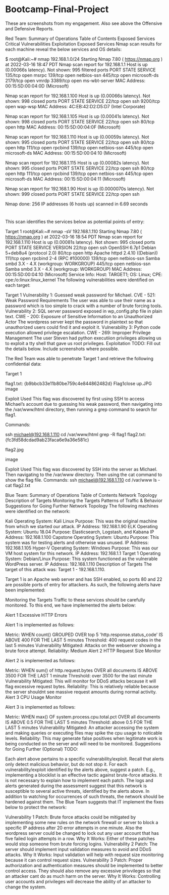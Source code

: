 # Bootcamp-Final-Project
These are screenshots from my engagement. Also see above the Offensive and Defensive Reports.


Red Team: Summary of Operations
Table of Contents
Exposed Services
Critical Vulnerabilities
Exploitation
Exposed Services
Nmap scan results for each machine reveal the below services and OS details:

$ root@Kali:~# nmap 192.168.1.0/24
Starting Nmap 7.80 ( https://nmap.org ) at 2022-03-16 18:47 PDT
Nmap scan report for 192.168.1.1
Host is up (0.00066s latency).
Not shown: 995 filtered ports
PORT     STATE SERVICE
135/tcp  open  msrpc
139/tcp  open  netbios-ssn
445/tcp  open  microsoft-ds
2179/tcp open  vmrdp
3389/tcp open  ms-wbt-server
MAC Address: 00:15:5D:00:04:0D (Microsoft)

Nmap scan report for 192.168.1.100
Host is up (0.00066s latency).
Not shown: 998 closed ports
PORT     STATE SERVICE
22/tcp   open  ssh
9200/tcp open  wap-wsp
MAC Address: 4C:EB:42:D2:D5:D7 (Intel Corporate)

Nmap scan report for 192.168.1.105
Host is up (0.00041s latency).
Not shown: 998 closed ports
PORT   STATE SERVICE
22/tcp open  ssh
80/tcp open  http
MAC Address: 00:15:5D:00:04:0F (Microsoft)

Nmap scan report for 192.168.1.110
Host is up (0.00059s latency).
Not shown: 995 closed ports
PORT    STATE SERVICE
22/tcp  open  ssh
80/tcp  open  http
111/tcp open  rpcbind
139/tcp open  netbios-ssn
445/tcp open  microsoft-ds
MAC Address: 00:15:5D:00:04:10 (Microsoft)

Nmap scan report for 192.168.1.115
Host is up (0.00082s latency).
Not shown: 995 closed ports
PORT    STATE SERVICE
22/tcp  open  ssh
80/tcp  open  http
111/tcp open  rpcbind
139/tcp open  netbios-ssn
445/tcp open  microsoft-ds
MAC Address: 00:15:5D:00:04:11 (Microsoft)

Nmap scan report for 192.168.1.90
Host is up (0.0000070s latency).
Not shown: 999 closed ports
PORT   STATE SERVICE
22/tcp open  ssh

Nmap done: 256 IP addresses (6 hosts up) scanned in 6.69 seconds
  # 
This scan identifies the services below as potential points of entry:

Target 1
root@Kali:~# nmap -sV 192.168.1.110
Starting Nmap 7.80 ( https://nmap.org ) at 2022-03-16 18:54 PDT
Nmap scan report for 192.168.1.110
Host is up (0.00081s latency).
Not shown: 995 closed ports
PORT    STATE SERVICE     VERSION
22/tcp  open  ssh         OpenSSH 6.7p1 Debian 5+deb8u4 (protocol 2.0)
80/tcp  open  http        Apache httpd 2.4.10 ((Debian))
111/tcp open  rpcbind     2-4 (RPC #100000)
139/tcp open  netbios-ssn Samba smbd 3.X - 4.X (workgroup: WORKGROUP)
445/tcp open  netbios-ssn Samba smbd 3.X - 4.X (workgroup: WORKGROUP)
MAC Address: 00:15:5D:00:04:10 (Microsoft)
Service Info: Host: TARGET1; OS: Linux; CPE: cpe:/o:linux:linux_kernel
The following vulnerabilities were identified on each target:

Target 1
Vulnerability 1: Guessed weak password for Michael. CVE - 521: Weak Password Requirements The user was able to use their name as a password which is too simple to crack with a number of brute forcing tools.
Vulnerability 2: SQL server password exposed in wp_config.php file in plain text. CWE - 200: Exposure of Sensitive Information to an Unauthorized Actor The wordpress server kept the password in plaintext so that unauthorized users could find it and exploit it.
Vulnerability 3: Python code execution allowed privilege escalation. CWE - 269: Improper Privilege Management The user Steven had python executiion privileges allowing us to exploit a tty shell that gave us root privileges.
Exploitation
TODO: Fill out the details below. Include screenshots where possible.

The Red Team was able to penetrate Target 1 and retrieve the following confidential data:

Target 1

flag1.txt: {b9bbcb33e11b80be759c4e844862482d}
Flag1close up.JPG
image

Exploit Used This flag was discovered by first using SSH to access Michael’s account due to guessing his weak password, then navigating into the /var/www/html directory, then running a grep command to search for flag1.

Commands:

ssh michael@192.168.1.110
cd /var/www/html
grep -R flag1
flag2.txt: {fc3fd58dcdad9ab23faca6e9a36e581c}

flag2.jpg

image

Exploit Used
This flag was discovered by SSH into the server as Michael. Then navigating to the /var/www directory. Then using the cat command to show the flag file.
Commands:
ssh michael@192.168.1.110
cd /var/www
ls - cat flag2.txt








Blue Team: Summary of Operations
Table of Contents
Network Topology
Description of Targets
Monitoring the Targets
Patterns of Traffic & Behavior
Suggestions for Going Further
Network Topology
The following machines were identified on the network:

Kali Operating System: Kali Linux Purpose: This was the original machine from which we started our attack. IP Address: 192.168.1.90
ELK Operating System: Ubuntu 18.04 Purpose: Elasticsearch, Logstash, and Kabana IP Address: 192.168.1.100
Capstone Operating System: Ubuntu Purpose: This system was for testing alerts and otherwise was unused. IP Address: 192.168.1.105
Hyper-V Operating System: Windows Purpose: This was our VM host system for this network. IP Address: 192.168.1.1
Target 1 Operating System: Debian/Linux Purpose: This system functioned as the vulnerable WordPress server. IP Address: 192.168.1.110
Description of Targets
The target of this attack was: Target 1 - 192.168.1.110.

Target 1 is an Apache web server and has SSH enabled, so ports 80 and 22 are possible ports of entry for attackers. As such, the following alerts have been implemented:

Monitoring the Targets
Traffic to these services should be carefully monitored. To this end, we have implemented the alerts below:

Alert 1
Excessive HTTP Errors

Alert 1 is implemented as follows:

Metric: WHEN count() GROUPED OVER top 5 'http.response.status_code' IS ABOVE 400 FOR THE LAST 5 minutes
Threshold: 400 request codes in the last 5 minutes
Vulnerability Mitigated: Attacks on the webserver showing a brute force attempt.
Reliability: Medium
Alert 2
HTTP Request Size Monitor

Alert 2 is implemented as follows:

Metric: WHEN sum() of http.request.bytes OVER all documents IS ABOVE 3500 FOR THE LAST 1 minute
Threshold: over 3500 for the last minute
Vulnerability Mitigated: This will monitor for DDoS attacks because it will flag excessive request bytes.
Reliability: This is relatively reliable because the server shouldnt see massive request amounts during normal activity.
Alert 3
CPU Usage Monitor

Alert 3 is implemented as follows:

Metric: WHEN max() OF system.process.cpu.total.pct OVER all documents IS ABOVE 0.5 FOR THE LAST 5 minutes
Threshold: above 0.5 FOR THE LAST 5 minutes
Vulnerability Mitigated: An attacker accessing the system and making queries or executing files may spike the cpu usage to noticable levels.
Reliability: This may generate false positives when legitimate work is being conducted on the server and will need to be monitored.
Suggestions for Going Further (Optional)
TODO:

Each alert above pertains to a specific vulnerability/exploit. Recall that alerts only detect malicious behavior, but do not stop it. For each vulnerability/exploit identified by the alerts above, suggest a patch. E.g., implementing a blocklist is an effective tactic against brute-force attacks. It is not necessary to explain how to implement each patch.
The logs and alerts generated during the assessment suggest that this network is susceptible to several active threats, identified by the alerts above. In addition to watching for occurrences of such threats, the network should be hardened against them. The Blue Team suggests that IT implement the fixes below to protect the network:

Vulnerability 1
Patch: Brute force attacks could be mitigated by implementing some new rules on the network firewall or server to block a specific IP address after 20 error attempts in one minute. Also the wordpress server could be changed to lock out any user account that has five failed login attempts in a row.
Why It Works: Either of these patches would stop someone from brute forcing logins.
Vulnerability 2
Patch: The server should implement input validation measures to avoid and DDoS attacks.
Why It Works: Input validation will help with request size monitoring because it can control request sizes.
Vulnerability 3
Patch: Proper authorization and authentication measures should be implemented to better control access. They should also remove any excessive privvileges so that an attacker cant do as much harm on the server.
Why It Works: Controlling user accounts and privileges will decrease the ability of an attacker to change the system.
